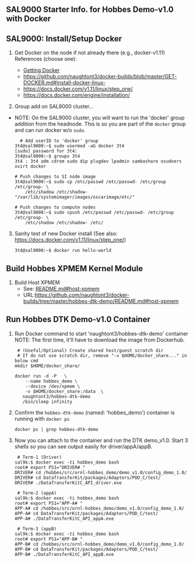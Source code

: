 
SAL9000 Starter Info. for Hobbes Demo-v1.0 with Docker
------------------------------------------------------

SAL9000: Install/Setup Docker 
-----------------------------

1. Get Docker on the node if not already there (e.g., docker-v1.11)
   References (choose one):
    - [Getting Docker](../GET-DOCKER.md)
    - https://github.com/naughtont3/docker-builds/blob/master/GET-DOCKER.md#install-docker-linux-
    - https://docs.docker.com/v1.11/linux/step_one/
    - https://docs.docker.com/engine/installation/
   

2. Group add on SAL9000 cluster...

  - NOTE: On the SAL9000 cluster, you will want to run the 'docker' group
    addition from the headnode.  This is so you are part of the ```docker```
    group and can run docker w/o ```sudo```.

    ```
      # Add userID to 'docker' group
    3t4@sal9000:~$ sudo usermod -aG docker 3t4
    [sudo] password for 3t4: 
    3t4@sal9000:~$ groups 3t4
    3t4 : 3t4 adm cdrom sudo dip plugdev lpadmin sambashare osudoers xvirt docker
    ```
 
    ```
    # Push changes to SI node image 
    3t4@sal9000:~$ sudo cp /etc/passwd /etc/passwd- /etc/group /etc/group- \
        /etc/shadow /etc/shadow- "/var/lib/systemimager/images/oscarimage/etc/"
    ```

    ```
    # Push changes to compute nodes 
    3t4@sal9000:~$ sudo cpush /etc/passwd /etc/passwd- /etc/group /etc/group- \
        /etc/shadow /etc/shadow- /etc/
    ```


3. Sanity test of new Docker install
   (See also: https://docs.docker.com/v1.11/linux/step_one/)

    ```
    3t4@sal9000:~$ docker run hello-world
    ```



Build Hobbes XPMEM Kernel Module
--------------------------------

1. Build Host XPMEM
    - See: [README.md#host-xpmem](./README.md#host-xpmem)
    - URL:https://github.com/naughtont3/docker-builds/tree/master/hobbes-dtk-demo/README.md#host-xpmem



Run Hobbes DTK Demo-v1.0 Container
----------------------------------

1. Run Docker command to start 'naughtont3/hobbes-dtk-demo' container
   NOTE: The first time, it'll have to download the image from Dockerhub.

    ```
     # (Useful/Optional) Create shared host/guest scratch dir
     # If do not use scratch dir, remove "-v $HOME/docker_share..." in below cmd
    mkdir $HOME/docker_share/

    docker run -d -P   \
        --name hobbes_demo \
        --device /dev/xpmem \
        -v $HOME/docker_share:/data  \
       naughtont3/hobbes-dtk-demo
       /bin/sleep infinity
    ```

2. Confirm the ```hobbes-dtk-demo``` (named: 'hobbes_demo') container is running with ```docker ps```

    ```
    docker ps | grep hobbes-dtk-demo
    ```


3. Now you can attach to the container and run the DTK demo_v1.0.
   Start 3 shells so you can see output easily for driver/appA/appB. 
      
    ```
     # Term-1 (Driver) 
    sal9k:$ docker exec -ti hobbes_demo bash 
    root# export PS1="DRIVER# "
    DRIVER# cd /hobbes/src/ornl-hobbes_demo/demo_v1.0/config_demo_1.0/
    DRIVER# cd DataTransferKit/packages/Adapters/POD_C/test/
    DRIVER# ./DataTransferKitC_API_driver.exe
    ```

    ```
     # Term-2 (appA) 
    sal9k:$ docker exec -ti hobbes_demo bash 
    root# export PS1="APP-A# "
    APP-A# cd /hobbes/src/ornl-hobbes_demo/demo_v1.0/config_demo_1.0/
    APP-A# cd DataTransferKit/packages/Adapters/POD_C/test/
    APP-A# ./DataTransferKitC_API_appA.exe
    ```

    ```
     # Term-3 (appB) 
    sal9k:$ docker exec -ti hobbes_demo bash 
    root# export PS1="APP-B# "
    APP-B# cd /hobbes/src/ornl-hobbes_demo/demo_v1.0/config_demo_1.0/
    APP-B# cd DataTransferKit/packages/Adapters/POD_C/test/
    APP-B# ./DataTransferKitC_API_appB.exe
    ```

